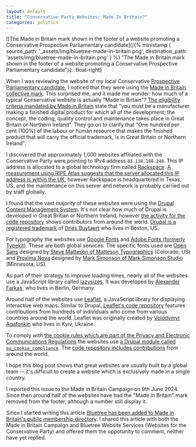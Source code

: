```yaml
---
layout: default
title: "Conservative Party Websites: Made In Britain?"
categories: politics
---
```


![The Made in Britain mark shown in the footer of a website promoting a Conservative Prospective Parliamentary candidate](/{% ministamp { source_path: '_assets/img/bluetree-made-in-britain.png', destination_path: 'assets/img/bluetree-made-in-britain.png' } %} "The Made in Britain mark shown in the footer of a website promoting a Conservative Prospective Parliamentary candidate"){: .float-right}

When I was reviewing the website of my local Conservative [Prospective Parliamentary candidate](https://en.wikipedia.org/wiki/Prospective_parliamentary_candidate), I noticed that they were using the [Made in Britain collective mark](https://www.madeinbritain.org/about/the-collective-mark).
This surprised me, and it made me wonder: how much of a typical Conservative website is actually "Made in Britain"?
[The eligibility criteria mandated by Made in Britain](https://www.madeinbritain.org/apply/eligibility) state that "you must be a manufacturer making a finished digital product for which all of the development; the concept, the coding, quality control and maintenance takes place in Great Britain or Northern Ireland".
They go on to clarify that "One hundred per cent (100%) of the labour or human resource that makes the finished product that will carry the official trademark, is in Great Britain or Northern Ireland".

I discovered that approximately 1,000 websites affiliated with the Conservative Party were pointing to IPv4 address `83.138.188.248`.
This IP address is allocated to a global technology firm called [Rackspace](https://www.rackspace.com/).
[A measurement using RIPE Atlas suggests that the server allocated this IP address is within the UK](https://atlas.ripe.net/measurements/74525979), however Rackspace is headquartered in Texas, US, and the maintenance on this server and network is probably carried out by staff globally.

I found that the vast majority of these websites were using the [Drupal Content Management System](https://www.drupal.org/).
It's not clear how much of Drupal is developed in Great Britian or Northern Ireland, however [the activity for the code repository](https://git.drupalcode.org/project/drupal/activity) shows contributors from around the world.
[Drupal is a registered trademark](https://www.drupal.org/about/trademark) of [Dries Buytaert](https://dri.es/) who lives in Boston, US.

For typography the websites use [Google Fonts](https://fonts.google.com/) and [Adobe Fonts (formerly Typekit)](https://fonts.adobe.com/).
These are both global services.
The specific fonts used are [Open Sans](https://fonts.google.com/specimen/Open+Sans) designed by [Steve Matteson of Matteson Typographics](https://mattesontypographics.com/) (Colorado, US) and [Proxima Nova](https://fonts.adobe.com/fonts/proxima-nova) designed by [Mark Simonson of Mark Simonson Studio](https://www.marksimonson.com/) (Minnesota, US).

As part of their strategy to improve loading times, nearly all of the websites use a JavaScript library called [lazysizes](https://github.com/aFarkas/lazysizes).
It was developed by [Alexander Farkas](https://github.com/aFarkas), who lives in Berlin, Germany.

Around half of the websites use [Leaflet](https://leafletjs.com/), a JavaScript library for displaying interactive web maps.
Similar to Drupal, [Leaflet's code repository](https://github.com/Leaflet/Leaflet) features contributions from hundreds of individuals who come from various countries around the world.
Leaflet was originally created by [Volodymyr Agafonkin](https://agafonkin.com/) who lives in Kyiv, Ukraine.

To comply with [the cookie rules which are part of the Privacy and Electronic Communications Regulations](https://ico.org.uk/for-organisations/direct-marketing-and-privacy-and-electronic-communications/guide-to-pecr/cookies-and-similar-technologies/) the websites use [a Drupal module called `eu_cookie_compliance`](https://www.drupal.org/project/eu_cookie_compliance).
The [code repository includes contributions](https://git.drupalcode.org/project/eu-cookie-compliance/activity) from around the world.

I hope this blog post shows that great websites are usually built by a global team -- it's difficult to create a website which is exclusively made in a single country.

I reported this issue to the Made in Britain Campaign on 9th June 2024.
Since then around half of the websites have had the "Made in Britain" mark removed from the footer, although a number still display it.

Since I started writing this article [Bluetree has been added to Made in Britain's public membership directory](https://www.madeinbritain.org/members?q=Bluetree).
I shared this article with both the Made in Britain Campaign and Bluetree Website Services (Websites for the Conservative Party) and offered them the oppotunity to comment, neither have yet replied.

